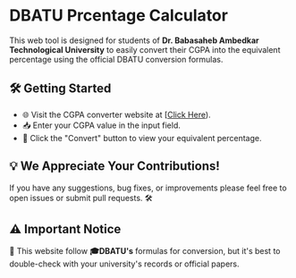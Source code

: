 # DBATU Prcentage Calculator

This web tool is designed for students of **Dr. Babasaheb Ambedkar Technological University** to easily convert their CGPA into the equivalent percentage using the official DBATU conversion formulas.

## 🛠️ **Getting Started**

* 🌐 Visit the CGPA converter website at [[Click Here](https://aniketrchate.github.io/dbatu-percentage-calculator/)).
* 📥 Enter your CGPA value in the input field.
* 🔄 Click the "Convert" button to view your equivalent percentage.

## 💡 **We Appreciate Your Contributions!**

If you have any suggestions, bug fixes, or improvements please feel free to open issues or submit pull requests. 🛠️

## ⚠️ **Important Notice**

📜 This website follow **🎓DBATU's** formulas for conversion, but it's best to double-check with your university's records or official papers.
